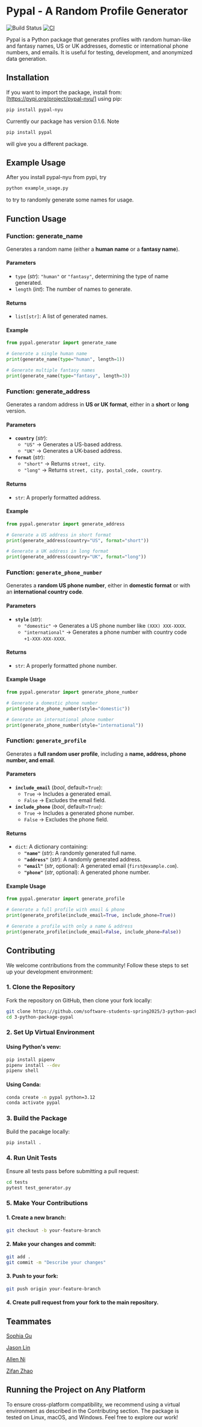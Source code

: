 # Pypal - A Random Profile Generator
![Build Status](https://github.com/software-students-spring2025/3-python-package-pypal/actions/workflows/event-logger.yml/badge.svg)
[![CI ](https://github.com/software-students-spring2025/3-python-package-pypal/actions/workflows/build.yml/badge.svg)](https://github.com/software-students-spring2025/3-python-package-pypal/actions/workflows/build.yml)


Pypal is a Python package that generates profiles with random human-like and fantasy names, US or UK addresses, domestic or international phone numbers, and emails. It is useful for testing, development, and anonymized data generation.

## Installation

If you want to import the package, install from: [https://pypi.org/project/pypal-nyu/] using pip:

```sh 
pip install pypal-nyu 
```
Currently our package has version 0.1.6. Note 

```sh 
pip install pypal
```
will give you a different package.

## Example Usage

After you install pypal-nyu from pypi, try

```sh 
python example_usage.py
```
to try to randomly generate some names for usage.

## Function Usage
### **Function: generate_name**
Generates a random name (either a **human name** or a **fantasy name**).

#### **Parameters**
- `type` (*str*): `"human"` or `"fantasy"`, determining the type of name generated.
- `length` (*int*): The number of names to generate.

#### **Returns**
- `list[str]`: A list of generated names.

#### **Example**
```python
from pypal.generator import generate_name

# Generate a single human name
print(generate_name(type="human", length=1))

# Generate multiple fantasy names
print(generate_name(type="fantasy", length=3))
```

### **Function: generate_address**
Generates a random address in **US or UK format**, either in a **short** or **long** version.

#### **Parameters**
- **`country`** (*str*):  
  - `"US"` → Generates a US-based address.  
  - `"UK"` → Generates a UK-based address.  
- **`format`** (*str*):  
  - `"short"` → Returns `street, city`.  
  - `"long"` → Returns `street, city, postal_code, country`.

#### **Returns**
- `str`: A properly formatted address.

#### **Example**
```python
from pypal.generator import generate_address

# Generate a US address in short format
print(generate_address(country="US", format="short"))

# Generate a UK address in long format
print(generate_address(country="UK", format="long"))
```

### **Function: `generate_phone_number`**
Generates a **random US phone number**, either in **domestic format** or with an **international country code**.

#### **Parameters**
- **`style`** (*str*):  
  - `"domestic"` → Generates a US phone number like `(XXX) XXX-XXXX`.  
  - `"international"` → Generates a phone number with country code `+1-XXX-XXX-XXXX`.

#### **Returns**
- `str`: A properly formatted phone number.

#### **Example Usage**
```python
from pypal.generator import generate_phone_number

# Generate a domestic phone number
print(generate_phone_number(style="domestic"))

# Generate an international phone number
print(generate_phone_number(style="international"))
```

### **Function: `generate_profile`**
Generates a **full random user profile**, including a **name, address, phone number, and email**.

#### **Parameters**
- **`include_email`** (*bool*, default=`True`):  
  - `True` → Includes a generated email.  
  - `False` → Excludes the email field.  
- **`include_phone`** (*bool*, default=`True`):  
  - `True` → Includes a generated phone number.  
  - `False` → Excludes the phone field.  

#### **Returns**
- `dict`: A dictionary containing:
  - **`"name"`** (*str*): A randomly generated full name.  
  - **`"address"`** (*str*): A randomly generated address.  
  - **`"email"`** (*str*, optional): A generated email (`first@example.com`).  
  - **`"phone"`** (*str*, optional): A generated phone number.  

#### **Example Usage**
```python
from pypal.generator import generate_profile

# Generate a full profile with email & phone
print(generate_profile(include_email=True, include_phone=True))

# Generate a profile with only a name & address
print(generate_profile(include_email=False, include_phone=False))
```
## Contributing

We welcome contributions from the community! Follow these steps to set up your development environment:

### **1. Clone the Repository**
Fork the repository on GitHub, then clone your fork locally:
```sh
git clone https://github.com/software-students-spring2025/3-python-package-pypal.git
cd 3-python-package-pypal
```

### **2. Set Up Virtual Environment**

#### Using Python's venv:
```sh
pip install pipenv
pipenv install --dev
pipenv shell 
```
#### Using Conda:
```sh
conda create -n pypal python=3.12
conda activate pypal
```

### **3. Build the Package**
Build the pacakge locally:
```sh
pip install .
```

### **4. Run Unit Tests**
Ensure all tests pass before submitting a pull request:
```sh
cd tests
pytest test_generator.py
```

### **5. Make Your Contributions**
#### **1. Create a new branch:**
```sh
git checkout -b your-feature-branch
```
#### **2. Make your changes and commit:**
```sh
git add .
git commit -m "Describe your changes"
```
#### **3. Push to your fork:**
```sh
git push origin your-feature-branch
```
#### **4. Create pull request from your fork to the main repository.**

## Teammates
[Sophia Gu](https://github.com/Sophbx)

[Jason Lin](https://github.com/JasonLIN0226)

[Allen Ni](https://github.com/AllenNi66)

[Zifan Zhao](https://github.com/Exiam6)

## Running the Project on Any Platform
To ensure cross-platform compatibility, we recommend using a virtual environment as described in the Contributing section. The package is tested on Linux, macOS, and Windows. Feel free to explore our work!
